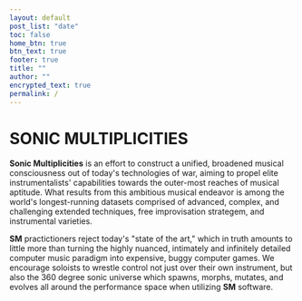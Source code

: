```yaml
---
layout: default
post_list: "date"
toc: false
home_btn: true
btn_text: true
footer: true
title: ""
author: ""
encrypted_text: true
permalink: /
---
```


# **SONIC MULTIPLICITIES**

**Sonic Multiplicities** is an effort to construct a unified, broadened musical consciousness out of today's technologies of war, aiming to propel elite instrumentalists' capabilities towards the outer-most reaches of musical aptitude. What results from this ambitious musical endeavor is among the world's longest-running datasets comprised of advanced, complex, and challenging extended techniques, free improvisation strategem, and instrumental varieties.

**SM** practictioners reject today's "state of the art," which in truth amounts to little more than turning the highly nuanced, intimately and infinitely detailed computer music paradigm into expensive, buggy computer games. We encourage soloists to wrestle control not just over their own instrument, but also the 360 degree sonic universe which spawns, morphs, mutates, and evolves all around the performance space when utilizing **SM** software.


<!--
##  Features
* Highly customizable, content-oriented with The Matrix style
* Eyesight-protection layout
* Decrypt and encrypt text (access token: 233): 
  * secret msg 1: 
  <p class="encrypted" id="/MZAf/PKx9jpw8/Jnp7XQQFki2ibGnArZP46W+keVThXquhWwFROEFnbY8eC57Tw==">Encrypted content!</p>
  * secret msg 2: 
  <p class="encrypted" id="G7D+0370pNmixIP1j7teCg1jtm9XCdOWYFH61lcM0LYWlT0hB3rS9raIs=">Encrypted content!</p>
* LaTeX formula Support with MathJax

$$
NADH+Q+5\;H_{matrix}^{+}\rightarrow NAD^{+}+QH_{2}+4\;H_{intermembrane}^{+}\!
$$

* Code highlight with Rouge

```ruby
# Ruby code with syntax highlighting
GitHubPages::Dependencies.gems.each do |gem, version|
  s.add_dependency(gem, "= #{version}")
end
```
## Download and Documentation

[**pRoJEct NeGYa (Github)**](https://github.com/akiritsu/pRoJEct-NeGYa)

-->
